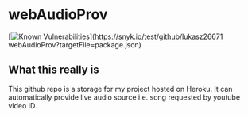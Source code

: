 # webAudioProv

[![Known Vulnerabilities](https://snyk.io/test/github/lukasz26671/webAudioProv/badge.svg?targetFile=package.json)](https://snyk.io/test/github/lukasz26671 webAudioProv?targetFile=package.json)

## What this really is
This github repo is a storage for my project hosted on Heroku. It can automatically provide live audio source i.e. song requested by youtube video ID.
